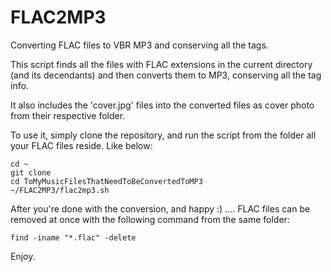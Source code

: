 # FLAC2MP3
Converting FLAC files to VBR MP3 and conserving all the tags.

This script finds all the files with FLAC extensions in the current directory (and its decendants) and then converts them to MP3, conserving all the tag info.

It also includes the 'cover.jpg' files into the converted files as cover photo from their respective folder.

To use it, simply clone the repository, and run the script from the folder all your FLAC files reside. Like below:

```
cd ~
git clone 
cd ToMyMusicFilesThatNeedToBeConvertedToMP3
~/FLAC2MP3/flac2mp3.sh
```

After you're done with the conversion, and happy :) .... FLAC files can be removed at once with the following command from the same folder:

```
find -iname "*.flac" -delete
```

Enjoy.
